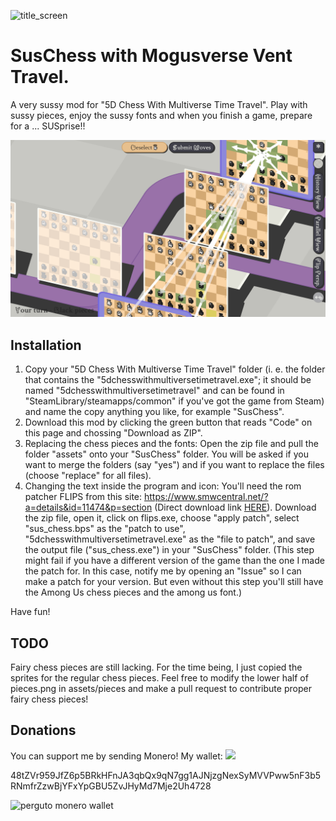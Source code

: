 ![title_screen](https://user-images.githubusercontent.com/103294508/176332411-633d829a-10e6-41fc-96fa-40f97915cfe1.png)
# SusChess with Mogusverse Vent Travel.
A very sussy mod for "5D Chess With Multiverse Time Travel". Play with sussy pieces, enjoy the sussy fonts and when you finish a game, prepare for a ... SUSprise!!

![opening](screenshots/opening.png)

## Installation

1. Copy your "5D Chess With Multiverse Time Travel" folder (i. e. the folder that contains the "5dchesswithmultiversetimetravel.exe"; it should be named "5dchesswithmultiversetimetravel" and can be found in "SteamLibrary/steamapps/common" if you've got the game from Steam) and name the copy anything you like, for example "SusChess".
2. Download this mod by clicking the green button that reads "Code" on this page and chossing "Download as ZIP".
3. Replacing the chess pieces and the fonts: Open the zip file and pull the folder "assets" onto your "SusChess" folder. You will be asked if you want to merge the folders (say "yes") and if you want to replace the files (choose "replace" for all files).
4. Changing the text inside the program and icon: You'll need the rom patcher FLIPS from this site: https://www.smwcentral.net/?a=details&id=11474&p=section (Direct download link [HERE](https://dl.smwcentral.net/11474/floating.zip)).
Download the zip file, open it, click on flips.exe, choose "apply patch", select "sus_chess.bps" as the "patch to use", "5dchesswithmultiversetimetravel.exe" as the "file to patch", and save the output file ("sus_chess.exe") in your "SusChess" folder. (This step might fail if you have a different version of the game than the one I made the patch for. In this case, notify me by opening an "Issue" so I can make a patch for your version. But even without this step you'll still have the Among Us chess pieces and the among us font.)

Have fun!

## TODO

Fairy chess pieces are still lacking. For the time being, I just copied the sprites for the regular chess pieces. Feel free to modify the lower half of pieces.png in assets/pieces and make a pull request to contribute proper fairy chess pieces!

## Donations

You can support me by sending Monero! My wallet: 
<img src="https://user-images.githubusercontent.com/103294508/176575408-ca67a932-593e-4ce9-91a2-a092f6a4d4cd.svg" width="48">

48tZVr959JfZ6p5BRkHFnJA3qbQx9qN7gg1AJNjzgNexSyMVVPww5nF3b5RNmfrZzwBjYFxYpGBU5ZvJHyMd7Mje2Uh4728


![perguto monero wallet](https://user-images.githubusercontent.com/103294508/176571307-a7b928be-b67f-41fc-a82c-0898e2fbfa44.png)
